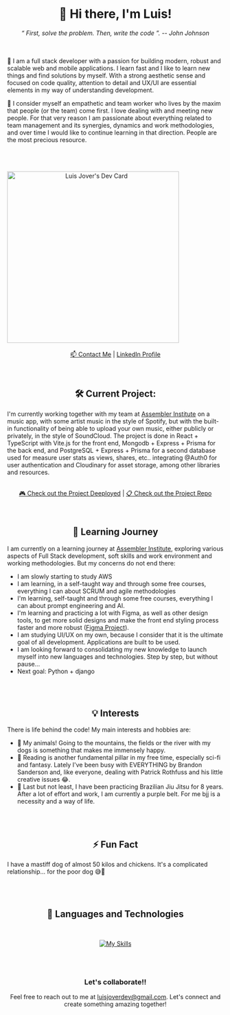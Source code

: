 <div align="center">
  <h1>👋 Hi there, I'm Luis!</h1>
  <em>“ First, solve the problem. Then, write the code ”. -- John Johnson</em>
</div>
<br/>
<br/>
<p>
 🧠 I am a full stack developer with a passion for building modern, robust and scalable web and mobile applications. I learn fast and I like to learn new things and find solutions by myself.
  With a strong aesthetic sense and focused on code quality, attention to detail and UX/UI are essential elements in my way of understanding development.
</p>

<p>
 💜 I consider myself an empathetic and team worker who lives by the maxim that people (or the team) come first. I love dealing with and meeting new people.
  For that very reason I am passionate about everything related to team management and its synergies, dynamics and work methodologies, and over time I would like to continue learning in that direction. People are the most precious resource.
</p>

<br/>
<br/>
<br/>

<div align="center" style="display: flex">
  <a href="https://app.daily.dev/luisjover"><img src="https://api.daily.dev/devcards/dd4720168aa1422493a8913ec48bc069.png?r=92e" width="400" alt="Luis Jover's Dev Card"/></a>
</div>



<br/>

<div align="center">
  <a href="mailto:luisjoverdev@gmail.com">📫 Contact Me</a> |
  <a href="https://www.linkedin.com/in/luisjoverdev/">LinkedIn Profile</a>
</div>

<br/>
<br/>

<div align="center">
  <h2>🛠️ Current Project:</h2>
</div>
<p>
  I'm currently working together with my team at <a href="https://assemblerinstitute.com/"><b></b>Assembler Institute</b></a> on a music app, with some artist music in the style of Spotify, but with the built-in functionality of being able to upload your own music, either publicly or privately, in the style of SoundCloud.
  The project is done in React + TypeScript with Vite.js for the front end, Mongodb + Express + Prisma for the back end, and PostgreSQL + Express + Prisma for a second database used for measure user stats as views, shares, etc.. integrating @Auth0 for user authentication and Cloudinary for asset storage, among other libraries and resources.
</p>

<br/>

<div align="center">
  <a href="https://apollofy-frontend.vercel.app/">🎮 Check out the Project Deeployed</a> |
  <a href="https://github.com/luisjover/apollofy-frontend">📋 Check out the Project Repo</a>
</div>

<br/>
<br/>

<h2 align="center">🌱 Learning Journey</h2>
<p>
  I am currently on a learning journey at <a href="https://assemblerinstitute.com/">Assembler Institute</a>, exploring various aspects of Full Stack development, soft skills and work environment and working methodologies. But my concerns do not end there:<br/>
  <ul>
    <li>I am slowly starting to study AWS</li>
    <li>I am learning, in a self-taught way and through some free courses, everything I can about SCRUM and agile methodologies</li>
    <li>I'm learning, self-taught and through some free courses, everything I can about prompt engineering and AI.</li>
    <li>I'm learning and practicing a lot with Figma, as well as other design tools, to get more solid designs and make the front end styling process faster and more robust (<a href=https://bit.ly/myfigma_project>Figma Project</a>). </li>
    <li>I am studying UI/UX on my own, because I consider that it is the ultimate goal of all development. Applications are built to be used.</li>
    <li>I am looking forward to consolidating my new knowledge to launch myself into new languages ​​and technologies. Step by step, but without pause...</li>
    <li>Next goal: Python + django</li>
  </ul>
</p>

<br/>
<br/>

<h2 align="center">💡 Interests</h2>
<p>
  There is life behind the code! My main interests and hobbies are:
  <ul>
    <li>🐾 My animals! Going to the mountains, the fields or the river with my dogs is something that makes me immensely happy.</li>
    <li>📜 Reading is another fundamental pillar in my free time, especially sci-fi and fantasy. Lately I've been busy with EVERYTHING by Brandon Sanderson and, like everyone, dealing with Patrick Rothfuss and his little creative issues 😂.</li>
    <li>🦍 Last but not least, I have been practicing Brazilian Jiu Jitsu for 8 years. After a lot of effort and work, I am currently a purple belt. For me bjj is a necessity and a way of life.</li>
  </ul>
</p>



<br/>
<br/>

<div align="center">
  <h2>⚡ Fun Fact</h2>
</div>
  <p>
    I have a mastiff dog of almost 50 kilos and chickens. It's a complicated relationship... for the poor dog 😅🤣
  </p>

<br/>
<br/>


<div align="center">
  <h2>🤖 Languages ​​and Technologies</h2>
</div>
<br/>
<div align="center">
  
  [![My Skills](https://skillicons.dev/icons?i=js,html,css,ts,tailwind,sass,bootstrap,git,github,react,vite,nextjs,redux,styledcomponents,nodejs,express,mongodb,postgres,prisma,jest,vscode,postman,figma,firebase,ps,ai,discord,svg,md,regex&perline=15)](https://skillicons.dev)
  
</div>

<br/>
<br/>

<div align="center">
  <h3>Let's collaborate!!</h3>
  <p>
    Feel free to reach out to me at <a href="luisjoverdev@gmail.com">luisjoverdev@gmail.com</a>. Let's connect and create something amazing together!
  </p>
</div>
